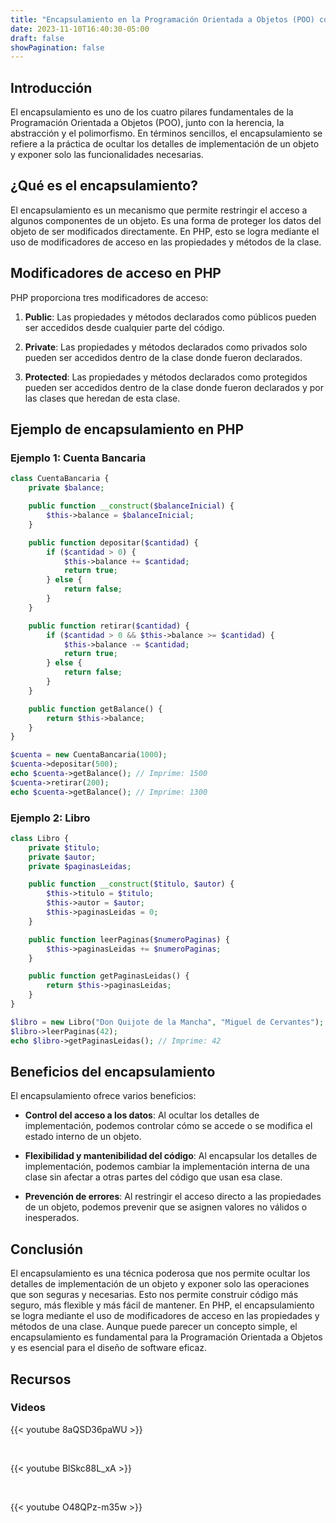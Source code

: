```yaml
---
title: "Encapsulamiento en la Programación Orientada a Objetos (POO) con PHP"
date: 2023-11-10T16:40:30-05:00
draft: false
showPagination: false
---
```


## Introducción

El encapsulamiento es uno de los cuatro pilares fundamentales de la Programación Orientada a Objetos (POO), junto con la herencia, la abstracción y el polimorfismo. En términos sencillos, el encapsulamiento se refiere a la práctica de ocultar los detalles de implementación de un objeto y exponer solo las funcionalidades necesarias.

## ¿Qué es el encapsulamiento?

El encapsulamiento es un mecanismo que permite restringir el acceso a algunos componentes de un objeto. Es una forma de proteger los datos del objeto de ser modificados directamente. En PHP, esto se logra mediante el uso de modificadores de acceso en las propiedades y métodos de la clase.

## Modificadores de acceso en PHP

PHP proporciona tres modificadores de acceso:

1. **Public**: Las propiedades y métodos declarados como públicos pueden ser accedidos desde cualquier parte del código.

2. **Private**: Las propiedades y métodos declarados como privados solo pueden ser accedidos dentro de la clase donde fueron declarados.

3. **Protected**: Las propiedades y métodos declarados como protegidos pueden ser accedidos dentro de la clase donde fueron declarados y por las clases que heredan de esta clase.

## Ejemplo de encapsulamiento en PHP

### Ejemplo 1: Cuenta Bancaria

```php
class CuentaBancaria {
    private $balance;

    public function __construct($balanceInicial) {
        $this->balance = $balanceInicial;
    }

    public function depositar($cantidad) {
        if ($cantidad > 0) {
            $this->balance += $cantidad;
            return true;
        } else {
            return false;
        }
    }

    public function retirar($cantidad) {
        if ($cantidad > 0 && $this->balance >= $cantidad) {
            $this->balance -= $cantidad;
            return true;
        } else {
            return false;
        }
    }

    public function getBalance() {
        return $this->balance;
    }
}

$cuenta = new CuentaBancaria(1000);
$cuenta->depositar(500);
echo $cuenta->getBalance(); // Imprime: 1500
$cuenta->retirar(200);
echo $cuenta->getBalance(); // Imprime: 1300
```

### Ejemplo 2: Libro

```php
class Libro {
    private $titulo;
    private $autor;
    private $paginasLeidas;

    public function __construct($titulo, $autor) {
        $this->titulo = $titulo;
        $this->autor = $autor;
        $this->paginasLeidas = 0;
    }

    public function leerPaginas($numeroPaginas) {
        $this->paginasLeidas += $numeroPaginas;
    }

    public function getPaginasLeidas() {
        return $this->paginasLeidas;
    }
}

$libro = new Libro("Don Quijote de la Mancha", "Miguel de Cervantes");
$libro->leerPaginas(42);
echo $libro->getPaginasLeidas(); // Imprime: 42
```

## Beneficios del encapsulamiento

El encapsulamiento ofrece varios beneficios:

- **Control del acceso a los datos**: Al ocultar los detalles de implementación, podemos controlar cómo se accede o se modifica el estado interno de un objeto.

- **Flexibilidad y mantenibilidad del código**: Al encapsular los detalles de implementación, podemos cambiar la implementación interna de una clase sin afectar a otras partes del código que usan esa clase.

- **Prevención de errores**: Al restringir el acceso directo a las propiedades de un objeto, podemos prevenir que se asignen valores no válidos o inesperados.

## Conclusión

El encapsulamiento es una técnica poderosa que nos permite ocultar los detalles de implementación de un objeto y exponer solo las operaciones que son seguras y necesarias. Esto nos permite construir código más seguro, más flexible y más fácil de mantener. En PHP, el encapsulamiento se logra mediante el uso de modificadores de acceso en las propiedades y métodos de una clase. Aunque puede parecer un concepto simple, el encapsulamiento es fundamental para la Programación Orientada a Objetos y es esencial para el diseño de software eficaz.

## Recursos

### Videos

{{< youtube 8aQSD36paWU >}}

<br>

{{< youtube BlSkc88L_xA >}}

<br>

{{< youtube O48QPz-m35w >}}

